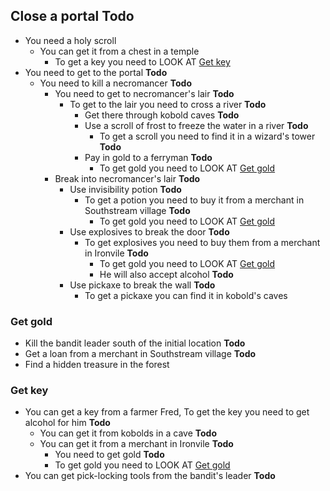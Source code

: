 
## Close a portal **Todo**
* You need a holy scroll    
  * You can get it from a chest in a temple
    * To get a key you need to LOOK AT [Get key](#get-key)
* You need to get to the portal **Todo**
  * You need to kill a necromancer **Todo**
    * You need to get to necromancer's lair **Todo**
      * To get to the lair you need to cross a river **Todo**
        * Get there through kobold caves **Todo**
        * Use a scroll of frost to freeze the water in a river **Todo** 
          * To get a scroll you need to find it in a wizard's tower **Todo**
        * Pay in gold to a ferryman **Todo**
          * To get gold you need to LOOK AT [Get gold](#get-gold)
    * Break into necromancer's lair **Todo**
      * Use invisibility potion **Todo**
        * To get a potion you need to buy it from a merchant in Southstream village **Todo**
          * To get gold you need to LOOK AT [Get gold](#get-gold)
      * Use explosives to break the door **Todo**
        * To get explosives you need to buy them from a merchant in Ironvile **Todo**
          * To get gold you need to LOOK AT [Get gold](#get-gold)
          * He will also accept alcohol **Todo**
      * Use pickaxe to break the wall **Todo**
        * To get a pickaxe you can find it in kobold's caves

### Get gold
* Kill the bandit leader south of the initial location **Todo**
* Get a loan from a merchant in Southstream village **Todo**
* Find a hidden treasure in the forest

### Get key
* You can get a key from a farmer Fred, To get the key you need to get alcohol for him **Todo**
  * You can get it from kobolds in a cave **Todo**
  * You can get it from a merchant in Ironvile **Todo**
    * You need to get gold **Todo**
    * To get gold you need to LOOK AT [Get gold](#get-gold)
* You can get pick-locking tools from the bandit's leader **Todo**

